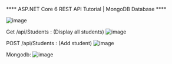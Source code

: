 **** ASP.NET Core 6 REST API Tutorial | MongoDB Database ****

![image](https://github.com/TaimaHamadneh/student-management/assets/98472054/1f00d3c4-b227-4961-8953-0442a8fce02e)

Get /api/Students :
(Display all students)
![image](https://github.com/TaimaHamadneh/student-management/assets/98472054/2687d0ef-51d9-4554-97a1-036fe439b503)

POST /api/Students :
(Add student)
![image](https://github.com/TaimaHamadneh/student-management/assets/98472054/d14cb149-ab14-4dcd-b426-a34bbda19422)

Mongodb:
![image](https://github.com/TaimaHamadneh/student-management/assets/98472054/2bfa1810-c4ca-4da3-aa6e-63ecefb5e42f)
